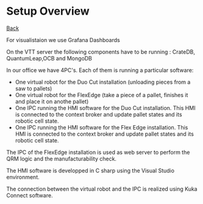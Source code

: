 # Setup Overview

[Back](README.md)

For visualistaion we use Grafana Dashboards

On the VTT server the following components have to be running :
  CrateDB, QuantumLeap,OCB and MongoDB

In our office we have 4PC's. Each of them is running a particular software:
  - One virtual robot for the Duo Cut installation (unloading pieces from a saw to pallets)
  - One virtual robot for the FlexEdge (take a piece of a pallet, finishes it and place it on anothe pallet)
  - One IPC running the HMI software for the Duo Cut installation. This HMI is connected to the context broker and update pallet states and its robotic cell state.
  - One IPC running the HMI software for the Flex Edge installation. This HMI is connected to the context broker and update pallet states and its robotic cell state.

The IPC of the FlexEdge installation is used as web server to perform the QRM logic and the manufacturability check.

The HMI software is developped in C sharp using the Visual Studio environment.

The connection between the virtual robot and the IPC is realized using Kuka Connect software.

